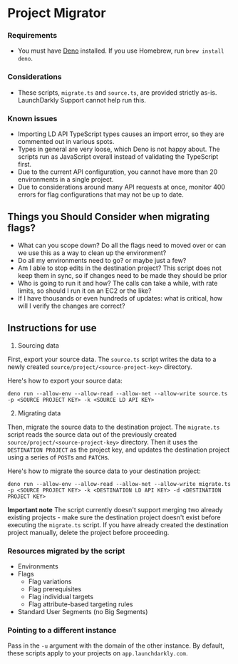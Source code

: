 # Project Migrator

### Requirements

- You must have [Deno](https://deno.land/) installed. If you use Homebrew, run `brew install deno`.


### Considerations

- These scripts, `migrate.ts` and `source.ts`, are provided strictly as-is. LaunchDarkly Support cannot help run this.

### Known issues

- Importing LD API TypeScript types causes an import error, so they are commented out
  in various spots.
- Types in general are very loose, which Deno is not happy about. The scripts run as
  JavaScript overall instead of validating the TypeScript first.
- Due to the current API configuration, you cannot have more than 20 environments in a single project.
- Due to considerations around many API requests at once, monitor 400 errors for flag configurations that may not be up to date.

## Things you Should Consider when migrating flags?

- What can you scope down? Do all the flags need to moved over or can we use this as a way to clean up the environment?
- Do all my environments need to go? or maybe just a few?
- Am I able to stop edits in the destination project?  This script does not keep them in sync, so if changes need to be made they should be prior
- Who is going to run it and how? The calls can take a while, with rate limits, so should I run it on an EC2 or the like?
- If I have thousands or even hundreds of updates: what is critical, how will I verify the changes are correct?

## Instructions for use

1. Sourcing data

First, export your source data. The `source.ts` script writes the data to a newly created
`source/project/<source-project-key>` directory.

Here's how to export your source data:

```
deno run --allow-env --allow-read --allow-net --allow-write source.ts -p <SOURCE PROJECT KEY> -k <SOURCE LD API KEY>

```

2. Migrating data

Then, migrate the source data to the destination project. The `migrate.ts` script reads the source data out of the previously created `source/project/<source-project-key>` directory. Then it uses the
`DESTINATION PROJECT` as the project key, and updates the destination project using a series of `POST`s and `PATCH`s.

Here's how to migrate the source data to your destination project:

```
deno run --allow-env --allow-read --allow-net --allow-write migrate.ts -p <SOURCE PROJECT KEY> -k <DESTINATION LD API KEY> -d <DESTINATION PROJECT KEY>

```

**Important note** The script currently doesn't support merging two already existing projects - make sure the destination project doesn't exist before executing the `migrate.ts` script. If you have already created the destination project manually, delete the project before proceeding. 

### Resources migrated by the script
* Environments
* Flags
  * Flag variations
  * Flag prerequisites
  * Flag individual targets
  * Flag attribute-based targeting rules
* Standard User Segments (no Big Segments)

### Pointing to a different instance

Pass in the `-u` argument with the domain of the other instance. By default, these scripts apply to your projects on `app.launchdarkly.com`.

